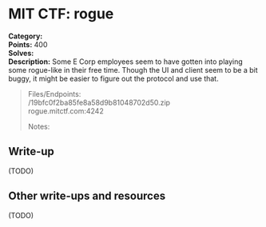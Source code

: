 # MIT CTF: rogue  

**Category:**   
**Points:** 400  
**Solves:**   
**Description:** Some E Corp employees seem to have gotten into playing some rogue-like in their free time. Though the UI and client seem to be a bit buggy, it might be easier to figure out the protocol and use that.  

> Files/Endpoints:  
> /19bfc0f2ba85fe8a58d9b81048702d50.zip	  
> rogue.mitctf.com:4242	  
>   
> Notes:  
> 	  


## Write-up

(TODO)

## Other write-ups and resources

(TODO)
